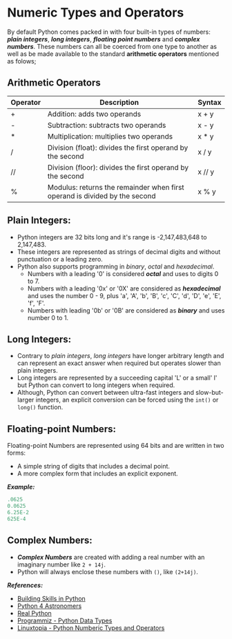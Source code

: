 # Numeric Types and Operators

By default Python comes packed in with four built-in types of numbers: _**plain integers**_, _**long integers**_, _**floating point numbers**_ and _**complex numbers**_. These numbers can all be coerced from one type to another as well as be made available to the standard **arithmetic operators** mentioned as folows; 

Arithmetic Operators
---------

| Operator  |  Description                                         | Syntax |
|-----------|------------------------------------------------------|--------|
|  +  |  Addition: adds two operands                               | x + y  |
|  -  |  Subtraction: subtracts two operands                       | x - y  |
|  *  |  Multiplication: multiplies two operands                   | x * y  |
|  /  |  Division (float): divides the first operand by the second | x / y  |
|  // |  Division (floor): divides the first operand by the second | x // y |
|  %  |  Modulus: returns the remainder when first operand is divided by the second                                              | x % y  |

Plain Integers:
------
- Python integers are 32 bits long and it's range is -2,147,483,648 to 2,147,483.
- These integers are represented as strings of decimal digits and without punctuation or a leading zero.
- Python also supports programming in _binary_, _octal_ and _hexadecimal_.
    + Numbers with a leading '0' is considered _**octal**_ and uses to digits 0 to 7.
    + Numbers with a leading '0x' or '0X' are considered as _**hexadecimal**_ and uses the number 0 - 9, plus 'a', 'A', 'b', 'B', 'c', 'C', 'd', 'D', 'e', 'E', 'f', 'F'.
    + Numbers with leading '0b' or '0B' are considered as _**binary**_ and uses number 0 to 1.

Long Integers:
-----
- Contrary to _plain integers_, _long integers_ have longer arbitrary length and can represent an exact answer when required but operates slower than plain integers.
- Long integers are represented by a succeeding capital 'L' or a small' l' but Python can convert to long integers when required.
- Although, Python can convert between ultra-fast integers and slow-but-larger integers, an explicit conversion can be forced using the `int()` or `long()` function.

Floating-point Numbers:
-------
Floating-point Numbers are represented using 64 bits and are written in two forms: 
- A simple string of digits that includes a decimal point.
- A more complex form that includes an explicit exponent.

_**Example:**_
```Python
.0625
0.0625
6.25E-2
625E-4
```

Complex Numbers:
---------
- _**Complex Numbers**_ are created with adding a real number with an imaginary number like `2 + 14j`. 
- Python will always enclose these numbers with `()`, like `(2+14j)`.

_**References:**_

- [Building Skills in Python](http://www.itmaybeahack.com/book/python-2.6/latex/BuildingSkillsinPython.pdf#section.5.2)
- [Python 4 Astronomers](https://python4astronomers.github.io/python/types.html)
- [Real Python](https://realpython.com/python-data-types/)
- [Programmiz - Python Data Types](https://www.programiz.com/python-programming/variables-datatypes)
- [Linuxtopia - Python Numberic Types and Operators](https://www.linuxtopia.org/online_books/programming_books/python_programming/python_ch04s02.html)